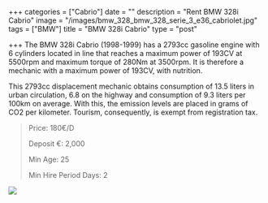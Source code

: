 +++
categories = ["Cabrio"]
date = ""
description = "Rent BMW 328i Cabrio"
image = "/images/bmw_328_bmw_328_serie_3_e36_cabriolet.jpg"
tags = ["BMW"]
title = "BMW 328i Cabrio"
type = "post"

+++
The BMW 328i Cabrio (1998-1999) has a 2793cc gasoline engine with 6 cylinders located in line that reaches a maximum power of 193CV at 5500rpm and maximum torque of 280Nm at 3500rpm. It is therefore a mechanic with a maximum power of 193CV, with nutrition.

This 2793cc displacement mechanic obtains consumption of 13.5 liters in urban circulation, 6.8 on the highway and consumption of 9.3 liters per 100km on average. With this, the emission levels are placed in grams of CO2 per kilometer. Tourism, consequently, is exempt from registration tax.

> Price: 180€/D
>
> Deposit €: 2,000
>
> Min Age: 25
>
> Min Hire Period Days: 2

[![](/images/boton.png)](https://supercarmarbella.com/contact/ "Book")